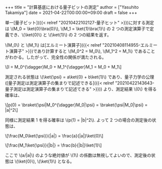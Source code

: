 +++
title = "計算基底における量子ビットの測定"
author = ["Yasuhito Takamiya"]
date = 2021-04-22T00:00:00+09:00
draft = false
+++

単一[量子ビット]({{< relref "20210422102127-量子ヒット" >}})に対する測定は \\(M\_0 = \ket{0}\bra{0}\\), \\(M\_1 = \ket{1}\bra{1}\\) の 2 つの測定演算子で定義でき、\\(\ket{0}\\) と \\(\ket{1}\\) の 2 つの結果を返す。

\\(M\_0\\) と \\(M\_1\\) は[エルミート演算子]({{< relref "20210408114955-エルミート演算子" >}})であり計算すると \\(M\_0^2 = M\_0\\), \\(M\_1^2 = M\_1\\) であることがわかる。したがって、完全性の関係が満たされる。

\\[I = M\_0^{\dagger}M\_0 + M\_1^{\dagger}M\_1 = M\_0 + M\_1\\]

測定される状態は \\(\ket{\psi} = a\ket{0} + b\ket{1}\\) であり、量子力学の公理 ([量子測定は測定演算子の集まりで記述できる]({{< relref "20210422143643-量子測定は測定演算子の集まりて記述てきる" >}})) より、測定結果 \\(0\\) を得る確率は、

\\[p(0) = \braket{\psi|M\_0^{\dagger}M\_0|\psi} = \braket{\psi|M\_0|\psi} = |a|^2\\]

同様に測定結果 1 を得る確率は \\(p(1) = |b|^2\\). よって 2 つの場合の測定後の状態は、

\\[\frac{M\_0\ket{\psi}}{|a|} = \frac{a}{|a|}\ket{0}\\]

\\[\frac{M\_1\ket{\psi}}{|b|} = \frac{b}{|b|}\ket{1}\\]

ここで \\(a/|a|\\) のような絶対値が \\(1\\) の係数は無視してよいので、測定後の状態は \\(\ket{0}\\), \\(\ket{1}\\) となる。
